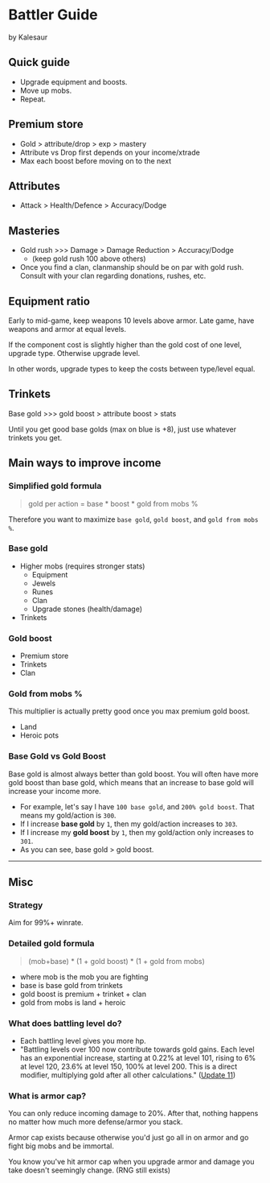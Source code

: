 # Battler Guide

by Kalesaur

## Quick guide

- Upgrade equipment and boosts.
- Move up mobs.
- Repeat.

## Premium store

- Gold > attribute/drop > exp > mastery
- Attribute vs Drop first depends on your income/xtrade
- Max each boost before moving on to the next

## Attributes

- Attack > Health/Defence > Accuracy/Dodge

## Masteries

- Gold rush >>> Damage > Damage Reduction > Accuracy/Dodge
    - (keep gold rush 100 above others)
- Once you find a clan, clanmanship should be on par with gold rush. Consult with your clan regarding donations, rushes, etc.

## Equipment ratio

Early to mid-game, keep weapons 10 levels above armor. Late game, have weapons and armor at equal levels.

If the component cost is slightly higher than the gold cost of one level, upgrade type. Otherwise upgrade level.

In other words, upgrade types to keep the costs between type/level equal.

## Trinkets

Base gold >>> gold boost > attribute boost > stats

Until you get good base golds (max on blue is +8), just use whatever trinkets you get.

## Main ways to improve income

### Simplified gold formula

> gold per action = base \* boost \* gold from mobs \%

Therefore you want to maximize `base gold`, `gold boost`, and `gold from mobs %`.

### Base gold

- Higher mobs (requires stronger stats)
    - Equipment
    - Jewels
    - Runes
    - Clan
    - Upgrade stones (health/damage)
- Trinkets

### Gold boost

- Premium store
- Trinkets
- Clan

### Gold from mobs %

This multiplier is actually pretty good once you max premium gold boost.

- Land
- Heroic pots

### Base Gold vs Gold Boost

Base gold is almost always better than gold boost. You will often have more gold boost than base gold, which means that an increase to base gold will increase your income more.

- For example, let's say I have `100 base gold`, and `200% gold boost`. That means my gold/action is `300`.
- If I increase **base gold** by `1`, then my gold/action increases to `303`.
- If I increase my **gold boost** by `1`, then my gold/action only increases to `301`.
- As you can see, base gold > gold boost.

***

## Misc

### Strategy

Aim for 99%+ winrate.

### Detailed gold formula

> (mob+base) \* (1 + gold boost) \* (1 + gold from mobs)

- where mob is the mob you are fighting
- base is base gold from trinkets
- gold boost is premium + trinket + clan
- gold from mobs is land + heroic

### What does battling level do?

- Each battling level gives you more hp.
- "Battling levels over 100 now contribute towards gold gains. Each level has an exponential increase, starting at 0.22% at level 101, rising to 6% at level 120, 23.6% at level 150, 100% at level 200. This is a direct modifier, multiplying gold after all other calculations." ([Update 11](patches/patch11.md))

### What is armor cap?

You can only reduce incoming damage to 20%. After that, nothing happens no matter how much more defense/armor you stack.

Armor cap exists because otherwise you'd just go all in on armor and go fight big mobs and be immortal.

You know you've hit armor cap when you upgrade armor and damage you take doesn't seemingly change. (RNG still exists)
